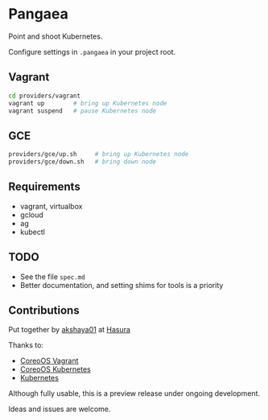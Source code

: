 # Pangaea

Point and shoot Kubernetes.

Configure settings in `.pangaea` in your project root.

## Vagrant
```bash
cd providers/vagrant
vagrant up        # bring up Kubernetes node
vagrant suspend   # pause Kubernetes node
```

## GCE
```bash
providers/gce/up.sh     # bring up Kubernetes node
providers/gce/down.sh   # bring down node
```
## Requirements
- vagrant, virtualbox
- gcloud
- ag
- kubectl

## TODO

- See the file `spec.md`
- Better documentation, and setting shims for tools is a priority

## Contributions ##

Put together by [akshaya01](https://github.com/akshaya01) at [Hasura](http://hasura.io)

Thanks to:
- [CoreoOS Vagrant](https://github.com/coreos/coreos-vagrant)
- [CoreoOS Kubernetes](https://github.com/coreos/coreos-kubernetes)
- [Kubernetes](https://github.com/kubernetes/kubernetes)

Although fully usable, this is a preview release under ongoing development.

Ideas and issues are welcome.
